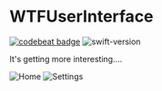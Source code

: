 # WTFUserInterface
<a href="https://codebeat.co/projects/github-com-shndrs-wtfuserinterface-master"><img alt="codebeat badge" src="https://codebeat.co/badges/acd52221-c6b1-4dd8-809e-22d4162da2cf" /></a>
![swift-version](https://img.shields.io/badge/Swift-5-blueviolet.svg)
<p>It's getting more interesting....</p>

![Home](https://user-images.githubusercontent.com/34839080/69725543-ad7ee400-1133-11ea-8a3d-91b6c858dbf5.png)
![Settings](https://user-images.githubusercontent.com/34839080/80347447-8c0c5a80-8881-11ea-9f60-8136dced2ef7.png)
